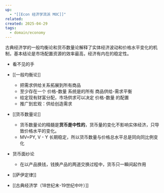 ```yaml
---
up:
  - "[[Econ 经济学流派 MOC]]"
related: 
created: 2025-04-29
tags:
  - domain/economy
---
```


古典经济学的一般均衡论和货币数量论解释了实体经济波动和价格水平变化的机制，基本结论是市场配置资源的效率最高，经济有内在的稳定性。

- 看不见的手
- [[一般均衡论]]
	- 把需求供给关系拓展到所有商品
	- 至少存在一个 价格-数量 系统是的所有 商品供给-需求平衡
	- 给定现有财富分配，市场供求可以决定 价格-数量 的配置
	- 推广到宏观：供给创造需求
- [[货币数量论]]
	- 货币数量论的精髓是**货币是中性的**，货币量的变化不影响实体经济，只导致价格水平的变化。
	- MV=PY, V - Y 长期稳定，所以货币数量与价格总水平总是同向同比例变化
- 货币面纱论
	- 在以产品换钱，钱换产品的两道交换过程中，货币只一瞬间起作用
- [[萨伊定律]]




- [[古典经济学（18世纪末-19世纪中叶）]]